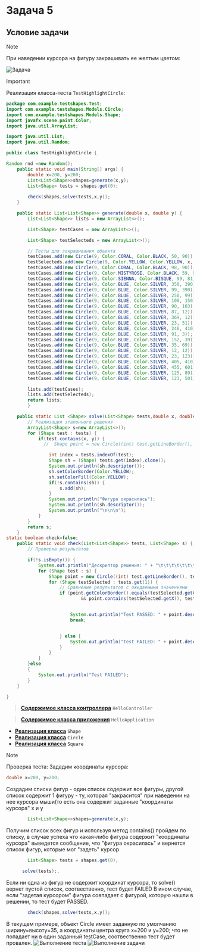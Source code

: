 # Задача 5
## Условие задачи
> [!NOTE]
> При наведении курсора на фигуру закрашивать ее желтым цветом:

![Задача](src/main/resources/com/example/testshapes/Images/task.png)

> [!IMPORTANT]
> Реализация класса-теста `TestHighlightCircle`:

```java
package com.example.testshapes.Test;
import com.example.testshapes.Models.Circle;
import com.example.testshapes.Models.Shape;
import javafx.scene.paint.Color;
import java.util.ArrayList;

import java.util.List;
import java.util.Random;

public class TestHighlightCircle {

Random rnd =new Random();
    public static void main(String[] args) {
        double x=200, y=200;
        List<List<Shape>>shapes=generate(x,y);
        List<Shape> tests = shapes.get(0);
  
        check(shapes,solve(tests,x,y));
    }

    public static List<List<Shape>> generate(double x, double y) {
        List<List<Shape>> lists = new ArrayList<>();

        List<Shape> testCases = new ArrayList<>();

        List<Shape> testSelecteds = new ArrayList<>();

        // Тесты для закрашивания объекта
        testCases.add(new Circle(9, Color.CORAL, Color.BLACK, 50, 90));
        testSelecteds.add(new Circle(9, Color.YELLOW, Color.YELLOW, x, y));
        testCases.add(new Circle(9, Color.CORAL, Color.BLACK, 98, 90));
        testCases.add(new Circle(9, Color.MISTYROSE, Color.BLACK, 59, 91));
        testCases.add(new Circle(9, Color.SIENNA, Color.BISQUE, 99, 81));
        testCases.add(new Circle(9, Color.BLUE, Color.SILVER, 350, 390));
        testCases.add(new Circle(9, Color.BLUE, Color.SILVER, 99, 390));
        testCases.add(new Circle(9, Color.BLUE, Color.SILVER, 250, 99));
        testCases.add(new Circle(9, Color.BLUE, Color.SILVER, 100, 150));
        testCases.add(new Circle(9, Color.BLUE, Color.SILVER, 90, 103));
        testCases.add(new Circle(9, Color.BLUE, Color.SILVER, 87, 12));
        testCases.add(new Circle(9, Color.BLUE, Color.SILVER, 369, 12));
        testCases.add(new Circle(9, Color.BLUE, Color.SILVER, 23, 51));
        testCases.add(new Circle(9, Color.BLUE, Color.SILVER, 246, 410));
        testCases.add(new Circle(9, Color.BLUE, Color.SILVER, 91, 3));
        testCases.add(new Circle(9, Color.BLUE, Color.SILVER, 152, 39));
        testCases.add(new Circle(9, Color.BLUE, Color.SILVER, 35, 69));
        testCases.add(new Circle(9, Color.BLUE, Color.SILVER, 12, 12));
        testCases.add(new Circle(9, Color.BLUE, Color.SILVER, 23, 123));
        testCases.add(new Circle(9, Color.BLUE, Color.SILVER, 405, 410));
        testCases.add(new Circle(9, Color.BLUE, Color.SILVER, 455, 601));
        testCases.add(new Circle(9, Color.BLUE, Color.SILVER, 125, 89));
        testCases.add(new Circle(9, Color.BLUE, Color.SILVER, 123, 501));

        lists.add(testCases);
        lists.add(testSelecteds);
        return lists;
        }

    public static List <Shape> solve(List<Shape> tests,double x, double y) {
        // Реализация эталонного решения
        ArrayList<Shape> s=new ArrayList<>();
        for (Shape test : tests) {
            if(test.contains(x, y)) {
              //  Shape point = new Circle((int) test.getLineBorder(), test.getColorBorder(), test.getColorFill(), test.getX(), test.getY());

                int index = tests.indexOf(test);
                Shape sh = (Shape) tests.get(index).clone();
                System.out.println(sh.descriptor());
                sh.setColorBorder(Color.YELLOW);
                sh.setColorFill(Color.YELLOW);
                if(!s.contains(sh)) {
                    s.add(sh);
                }
                System.out.println("Фигура окрасилась");
                System.out.println(sh.descriptor());
                System.out.println("\n\n\n");
            }
        }
        return s;
    }
static boolean check=false;
    public static void check(List<List<Shape>> tests, List<Shape> s) {
        // Проверка результатов

        if(!s.isEmpty()) {
            System.out.println("Дескриптор решения: " + "\t\t\t\t\t\t\t" + "Выбранная фигура");
            for (Shape test : s) {
                Shape point = new Circle((int) test.getLineBorder(), test.getColorBorder(), test.getColorFill(), test.getX(), test.getY());
                for (Shape testSelected : tests.get(1)) {
                    // Сравнение результатов с ожидаемыми значениями
                    if (point.getColorBorder().equals(testSelected.getColorBorder()) && point.getColorFill().equals(testSelected.getColorFill())
                            && point.contains(testSelected.getX(), testSelected.getY())) {


                        System.out.println("Test PASSED: " + point.descriptor() + "\t" + testSelected.descriptor());
                        break;


                    } else {
                        System.out.println("Test FAILED: " + point.descriptor() + "\t" + testSelected.descriptor());
                    }
                }
            }
        }else
        {
            System.out.println("Test FAILED");
        }
    }

}
```
> [__Содержимое класса контроллера__](src/main/java/com/example/testshapes/HelloController.java) `HelloController`

> [__Содержимое класса приложения__](src/main/java/com/example/testshapes/HelloApplication.java) `HelloApplication`

- [__Реализация клаcса__](src/main/java/Models/Shape.java) `Shape`
- [__Реализация класcа__](src/main/java/Models/Circle.java) `Circle`
- [__Реализация клаcса__](src/main/java/Models/Rectangle.java) `Square`
> [!NOTE]
> Проверка теста:
Зададим координаты курсора:
```java
double x=200, y=200;
```
Создадим списки фигур - один список содержит все фигуры, другой список содержит 1 фигуру - ту, которая "закрасится" при наведении на нее курсора мыши(то есть она содержит заданные "координаты курсора" x и y
```java
        List<List<Shape>>shapes=generate(x,y);
```
Получим список всех фигур и используя метод contains() пройдем по списку, в случае успеха что какая-либо фигура содержит "координаты курсора" выведется сообщение, что "фигура окрасилась" и вернется список фигур, которые мог "задеть" курсор
```java
        List<Shape> tests = shapes.get(0);

      solve(tests);,
```
Если ни одна из фигур не содержит координат курсора, то solve() вернет пустой список, соотвественно, тест будет FAILED
В ином случае, если "задетая курсором" фигура совпадает с фигурой, которую нашли в решении, то тест будет PASSED.
```java
        check(shapes,solve(tests,x,y));
```
В текущем примере, объект Circle имеет заданную по умолчанию ширину=высоту=35, а координаты центра круга x=200 и y=200;
что не попадает ни в один заданный testCase, соотвественно тест будет провален.
![Выполнение теста](src/main/resources/com/example/testshapes/Images/img.png)
![Выполнение задачи](src/main/resources/com/example/testshapes/Images/ezgif-2-925520e0cb.gif)

